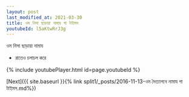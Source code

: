 ```yaml
---
layout: post
last_modified_at: 2021-03-30
title: ওম নিসা ছাড়ায়া নামায গা টাইমস
youtubeId: l5aKtwRrJ3g
---
```

 
 
 ওম নিসা ছাড়ায়া নামায  
 
 -  রাতেও চলাচল করে 
 
  
 
  
 
 
 
 
 
 


{% include youtubePlayer.html id=page.youtubeId %}
 
[Next]({{ site.baseurl }}{% link  split1/_posts/2016-11-13-ওম দৈত্যাগনে নামায গা টাইমস.md%})
 
